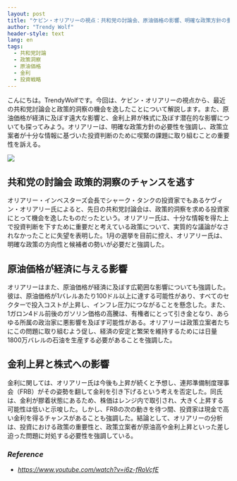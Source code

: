 ```yaml
---
layout: post
title: "ケビン・オリアリーの視点：共和党の討論会、原油価格の影響、明確な政策方針の重要性"
author: "Trendy Wolf"
header-style: text
lang: en
tags:
  - 共和党討論
  - 政策洞察
  - 原油価格
  - 金利
  - 投資戦略
---
```


こんにちは。TrendyWolfです。今回は、ケビン・オリアリーの視点から、最近の共和党討論会と政策的洞察の機会を逸したことについて解説します。また、原油価格が経済に及ぼす遠大な影響と、金利上昇が株式に及ぼす潜在的な影響についても探ってみよう。オリアリーは、明確な政策方針の必要性を強調し、政策立案者が十分な情報に基づいた投資判断のために喫緊の課題に取り組むことの重要性を訴える。

<img
    src="https://i.ytimg.com/vi/i6z-fRoVcfE/hqdefault.jpg"
/>


## 共和党の討論会 政策的洞察のチャンスを逃す
オリアリー・インベスターズ会長でシャーク・タンクの投資家でもあるケヴィン・オリアリー氏によると、先日の共和党討論会は、政策的洞察を求める投資家にとって機会を逸したものだったという。オリアリー氏は、十分な情報を得た上で投資判断を下すために重要だと考えている政策について、実質的な議論がなされなかったことに失望を表明した。1月の選挙を目前に控え、オリアリー氏は、明確な政策の方向性と候補者の勢いが必要だと強調した。

## 原油価格が経済に与える影響
オリアリーはまた、原油価格が経済に及ぼす広範囲な影響についても強調した。彼は、原油価格が1バレルあたり100ドル以上に達する可能性があり、すべてのセクターで投入コストが上昇し、インフレ圧力につながることを懸念した。また、1ガロン4ドル前後のガソリン価格の高騰は、有権者にとって引き金となり、あらゆる所属の政治家に悪影響を及ぼす可能性がある。オリアリーは政策立案者たちにこの問題に取り組むよう促し、経済の安定と繁栄を維持するためには日量1800万バレルの石油を生産する必要があることを強調した。

## 金利上昇と株式への影響
金利に関しては、オリアリー氏は今後も上昇が続くと予想し、連邦準備制度理事会（FRB）がその姿勢を翻して金利を引き下げるという考えを否定した。同氏は、金利が膠着状態にあるため、株価はレンジ内で取引され、大きく上昇する可能性は低いと示唆した。しかし、FRBの次の動きを待つ間、投資家は現金で高い金利を得るチャンスがあることも強調した。結論として、オリアリーの分析は、投資における政策の重要性と、政策立案者が原油高や金利上昇といった差し迫った問題に対処する必要性を強調している。


### _Reference_
- _https://www.youtube.com/watch?v=i6z-fRoVcfE_

